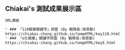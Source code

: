 ## Chiakai's 測試成果展示區

```markdown
URL連結

* ### 「110報案關鍵字」詞雲 (By 戰隊長:徐思勤)
https://chiakai-chang.github.io/tempHTML/key110.html
* ### 「e化報案」關鍵字詞雲 (By 戰隊長:徐思勤)
https://chiakai-chang.github.io/tempHTML/keyE.html
```
